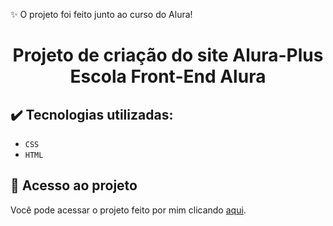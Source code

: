✨ O projeto foi feito junto ao curso do Alura!

<h1 align="center">Projeto de criação do site Alura-Plus Escola Front-End Alura</h1>

## ✔️ Tecnologias utilizadas:

- ``CSS``
- ``HTML``

## 📁 Acesso ao projeto

Você pode acessar o projeto feito por mim clicando [aqui]( https://aliceurzedadev.github.io/alura-plus/).
